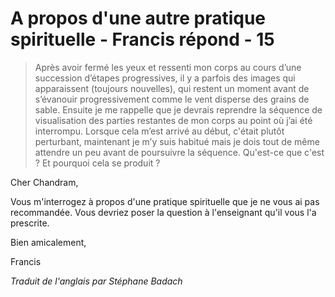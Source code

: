 # A propos d'une autre pratique spirituelle - Francis répond - 15

>Après avoir fermé les yeux et ressenti mon corps au cours d’une succession d’étapes progressives, il y a parfois des images qui apparaissent (toujours nouvelles), qui restent un moment avant de s’évanouir progressivement comme le vent disperse des grains de sable. Ensuite je me rappelle que je devrais reprendre la séquence de visualisation des parties restantes de mon corps au point où j’ai été interrompu. Lorsque cela m’est arrivé au début, c'était plutôt perturbant, maintenant je m’y suis habitué mais je dois tout de même attendre un peu avant de poursuivre la séquence. Qu'est-ce que c'est ? Et pourquoi cela se produit ?

Cher Chandram,

Vous m'interrogez à propos d'une pratique spirituelle que je ne vous ai pas recommandée. Vous devriez poser la question à l'enseignant qu'il vous l'a prescrite.

Bien amicalement,

Francis

_Traduit de l'anglais par Stéphane Badach_


